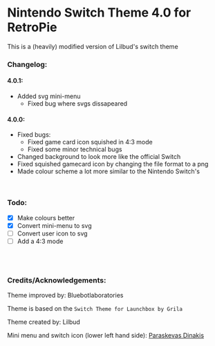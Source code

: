 # Nintendo Switch Theme 4.0 for RetroPie

This is a (heavily) modified version of Lilbud's switch theme

### Changelog:

#### 4.0.1:
- Added svg mini-menu
  - Fixed bug where svgs dissapeared
#### 4.0.0:
- Fixed bugs:
  - Fixed game card icon squished in 4:3 mode
  - Fixed some minor technical bugs
- Changed background to look more like the official Switch
- Fixed squished gamecard icon by changing the file format to a png
- Made colour scheme a lot more similar to the Nintendo Switch's
<br/>

### Todo:

- [x] Make colours better
- [x] Convert mini-menu to svg
- [ ] Convert user icon to svg
- [ ] Add a 4:3 mode

<br/>
<br/>

### Credits/Acknowledgements:

Theme improved by: Bluebotlaboratories

Theme is based on the ```Switch Theme for Launchbox by Grila```

Theme created by: Lilbud

Mini menu and switch icon (lower left hand side): [Paraskevas Dinakis
](https://codepen.io/perry_nt)

